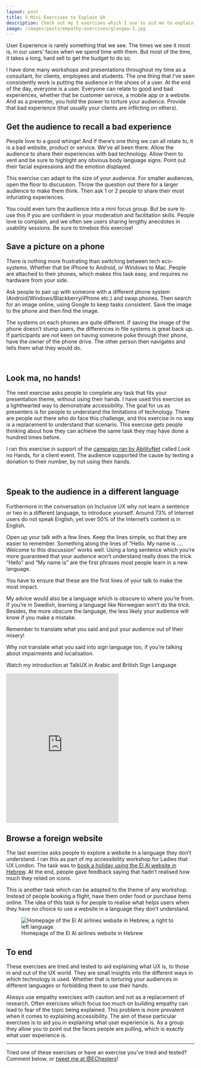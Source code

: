 ```yaml
---
layout: post
title: 5 Mini Exercises to Explain UX
description: Check out my 5 exercises which I use to aid me to explain what user experience is, to non-techie folk
image: /images/posts/empathy-exercises/glasgow-3.jpg
---
```


User Experience is rarely something that we see. The times we see it most is, in our users’ faces when we spend time with them. But most of the time, it takes a long, hard sell to get the budget to do so.

I have done many workshops and presentations throughout my time as a consultant, for clients, employees and students. The one thing that I’ve seen consistently work is putting the audience in the shoes of a user. At the end of the day, everyone is a user. Everyone can relate to good and bad experiences, whether that be customer service, a mobile app or a website. And as a presenter, you hold the power to torture your audience. Provide that bad experience (that usually your clients are inflicting on others).

## Get the audience to recall a bad experience

People love to a good whinge! And if there’s one thing we can all relate to, it is a bad website, product or service. We’ve all been there. Allow the audience to share their experiences with bad technology. Allow them to vent and be sure to highlight any obvious body language signs. Point out their facial expressions and the emotion displayed.

This exercise can adapt to the size of your audience. For smaller audiences, open the floor to discussion. Throw the question out there for a larger audience to make them think. Then ask 1 or 2 people to share their most infuriating experiences.

You could even turn the audience into a mini focus group. But be sure to use this if you are confident in your moderation and facilitation skills. People love to complain, and we often see users sharing lengthy anecdotes in usability sessions. Be sure to timebox this exercise!

## Save a picture on a phone

There is nothing more frustrating than switching between tech eco-systems. Whether that be iPhone to Android, or Windows to Mac. People are attached to their phones, which makes this task easy, and requires no hardware from your side.

Ask people to pair up with someone with a different phone system (Android/Windows/Blackberry/iPhone etc.) and swap phones. Then search for an image online, using Google to keep tasks consistent. Save the image to the phone and then find the image.

The systems on each phones are quite different. If saving the image of the phone doesn’t stump users, the differences in file systems is great back up. If participants are not keen on having someone poke through their phone, have the owner of the phone drive.  The other person then navigates and tells them what they would do.

<div class="col-xs-12 no-padding">
  <img src="/images/posts/empathy-exercises/phone-1.jpg" class="col-xs-12 col-sm-6 no-padding" alt="">
  <img src="/images/posts/empathy-exercises/phone-2.jpg" class="col-xs-12 col-sm-6 no-padding" alt="">
</div>

<div class="col-xs-12 add-margin bottom"></div>

## Look ma, no hands!

The next exercise asks people to complete any task that fits your presentation theme, without using their hands. I have used this exercise as a lighthearted way to demonstrate accessibility. The goal for us as presenters is for people to understand the limitations of technology. There are people out there who do face this challenge, and this exercise in no way is a replacement to understand that scenario. This exercise gets people thinking about how they can achieve the same task they may have done a hundred times before.

I ran this exercise in support of the [campaign ran by AbilityNet] called Look no Hands, for a client event. The audience supported the cause by texting a donation to their number, by not using their hands.

<img src="/images/posts/empathy-exercises/glasgow-1.jpg" class="responsive-img col-xs- col-md-6 no-padding" alt=""/>
<img src="/images/posts/empathy-exercises/glasgow-2.jpg" class="responsive-img col-xs- col-md-6 no-padding" alt=""/>
<img src="/images/posts/empathy-exercises/glasgow-3.jpg" class="responsive-img col-xs- col-md-6 no-padding" alt=""/>
<img src="/images/posts/empathy-exercises/glasgow-4.jpg" class="responsive-img col-xs- col-md-6 no-padding" alt=""/>
<div class="col-xs-12 add-margin bottom"></div>

## Speak to the audience in a different language

Furthermore in the conversation on Inclusive UX why not learn a sentence or two in a different language, to introduce yourself. Around 73% of Internet users do not speak English, yet over 50% of the Internet’s content is in English.

Open up your talk with a few lines. Keep the lines simple, so that they are easier to remember. Something along the lines of “Hello. My name is .... Welcome to this discussion” works well. Using a long sentence which you’re more guaranteed that your audience won’t understand really does the trick. “Hello” and “My name is” are the first phrases most people learn in a new language.

You have to ensure that these are the first lines of your talk to make the most impact.

My advice would also be a language which is obscure to where you’re from. If you’re in Swedish, learning a language like Norwegian won’t do the trick. Besides, the more obscure the language, the less likely your audience will know if you make a mistake.

<p class="sidenote">Remember to translate what you said and put your audience out of their misery!</p>

<p><span class="emphasise add-margin vertical">Why not translate what you said into sign language too, if you’re talking about impairments and localisation.</span></p>

<div class="col-xs-12 no-padding text-center">
  <p class="sidenote no-margin">Watch my introduction at TalkUX in Arabic and British Sign Language</p>
  <iframe class="video" height="400" src="https://www.youtube.com/embed/KlGczAq7r6w" frameborder="0" allowfullscreen=""></iframe>
</div>

## Browse a foreign website
The last exercise asks people to explore a website in a language they don’t understand. I ran this as part of my accessibility workshop for Ladies that UX London. The task was to [book a holiday using the El Al website in Hebrew]. At the end, people gave feedback saying that hadn’t realised how much they relied on icons.

This is another task which can be adapted to the theme of any workshop. Instead of people booking a flight, have them order food or purchase items online. The idea of this task is for people to realise what helps users when they have no choice to use a website in a language they don’t understand.

<figure>
  <img src="/images/posts/budaya/intro/hebrew-airline.png" alt="Homepage of the El Al airlines website in Hebrew, a right to left language">
  <figcaption>Homepage of the El Al airlines website in Hebrew</figcaption>
</figure>

## To end

These exercises are tried and tested to aid explaining what UX is, to those in and out of the UX world. They are small insights into the different ways in which technology is used. Whether that is torturing your audiences in different languages or forbidding them to use their hands.

Always use empathy exercises with caution and not as a replacement of research. Often exercises which focus too much on building empathy can lead to fear of the topic being explained. This problem is more prevalent when it comes to explaining accessibility. The aim of these particular exercises is to aid you in explaining what user experience is. As a group they allow you to point out the faces people are pulling, which is exactly what user experience is.

---

<p class="disclaimer">Tried one of these exercises or have an exercise you’ve tried and tested? Comment below, or <a href="https://twitter.com/EChesters">tweet me at @EChesters</a>!</p>

[campaign ran by AbilityNet]:https://www.abilitynet.org.uk/looknohands
[book a holiday using the El Al website in Hebrew]:https://www.elal.com/en/Israel/Pages/default.aspx
